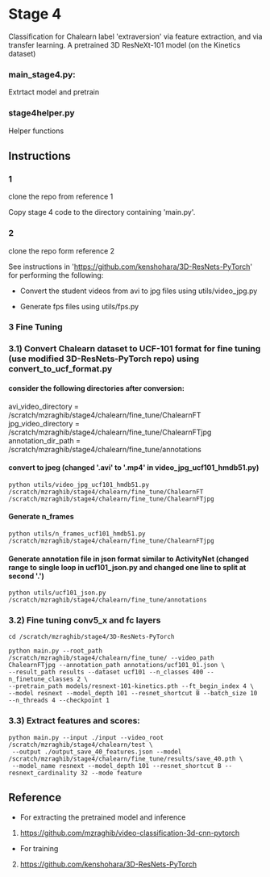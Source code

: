 # Stage 4 
Classification for Chalearn label 'extraversion' via feature extraction, and via transfer learning. A pretrained 3D ResNeXt-101 model (on the Kinetics dataset) 

### main_stage4.py:
 Extrtact model and pretrain

### stage4helper.py
Helper functions


## Instructions

### 1
clone the repo from reference 1

Copy stage 4 code to the directory containing 'main.py'. 


### 2
clone the repo form reference 2

See instructions in 'https://github.com/kenshohara/3D-ResNets-PyTorch' for performing the following:

* Convert the student videos from avi to jpg files using utils/video_jpg.py

* Generate fps files using utils/fps.py


### 3 Fine Tuning
### 3.1) Convert Chalearn dataset to UCF-101 format for fine tuning  (use modified 3D-ResNets-PyTorch repo) using convert_to_ucf_format.py

#### consider the following directories after conversion:

avi_video_directory = /scratch/mzraghib/stage4/chalearn/fine_tune/ChalearnFT
jpg_video_directory = /scratch/mzraghib/stage4/chalearn/fine_tune/ChalearnFTjpg
annotation_dir_path = /scratch/mzraghib/stage4/chalearn/fine_tune/annotations

#### convert to jpeg	(changed '.avi' to '.mp4' in video_jpg_ucf101_hmdb51.py)
```
python utils/video_jpg_ucf101_hmdb51.py /scratch/mzraghib/stage4/chalearn/fine_tune/ChalearnFT /scratch/mzraghib/stage4/chalearn/fine_tune/ChalearnFTjpg
```

#### Generate n_frames
```
python utils/n_frames_ucf101_hmdb51.py /scratch/mzraghib/stage4/chalearn/fine_tune/ChalearnFTjpg
```

#### Generate annotation file in json format similar to ActivityNet (changed range to single loop in ucf101_json.py and changed one line to split at second '.')

```
python utils/ucf101_json.py /scratch/mzraghib/stage4/chalearn/fine_tune/annotations
```

### 3.2) Fine tuning conv5_x and fc layers 

``` 
cd /scratch/mzraghib/stage4/3D-ResNets-PyTorch 
```

``` 
python main.py --root_path /scratch/mzraghib/stage4/chalearn/fine_tune/ --video_path ChalearnFTjpg --annotation_path annotations/ucf101_01.json \
--result_path results --dataset ucf101 --n_classes 400 --n_finetune_classes 2 \
--pretrain_path models/resnext-101-kinetics.pth --ft_begin_index 4 \
--model resnext --model_depth 101 --resnet_shortcut B --batch_size 10 --n_threads 4 --checkpoint 1 
```
### 3.3) Extract features and scores:

``` 
python main.py --input ./input --video_root /scratch/mzraghib/stage4/chalearn/test \
 --output ./output_save_40_features.json --model /scratch/mzraghib/stage4/chalearn/fine_tune/results/save_40.pth \
 --model_name resnext --model_depth 101 --resnet_shortcut B --resnext_cardinality 32 --mode feature
```

## Reference

* For extracting the pretrained model and inference
1) https://github.com/mzraghib/video-classification-3d-cnn-pytorch


* For training 
2) https://github.com/kenshohara/3D-ResNets-PyTorch
